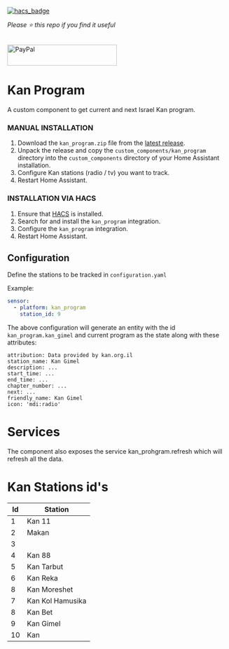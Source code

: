 [![hacs_badge](https://img.shields.io/badge/HACS-Default-orange.svg)](https://github.com/custom-components/hacs)

*Please :star: this repo if you find it useful*

<p align="left"><br>
<a href="https://paypal.me/eyalco1967?locale.x=he_IL" target="_blank"><img src="http://khrolenok.ru/support_paypal.png" alt="PayPal" width="250" height="48"></a>
</p>

# Kan Program

A custom component to get current and next Israel Kan program.

### MANUAL INSTALLATION

1. Download the `kan_program.zip` file from the
   [latest release](https://github.com/eyalcha/kan_program/releases/latest).
2. Unpack the release and copy the `custom_components/kan_program` directory
   into the `custom_components` directory of your Home Assistant
   installation.
3. Configure Kan stations (radio / tv) you want to track.
4. Restart Home Assistant.

### INSTALLATION VIA HACS

1. Ensure that [HACS](https://custom-components.github.io/hacs/) is installed.
2. Search for and install the `kan_program` integration.
3. Configure the `kan_program` integration.
4. Restart Home Assistant.

## Configuration

Define the stations to be tracked in `configuration.yaml`

Example:

```yaml
sensor:
  - platform: kan_program
    station_id: 9
```

The above configuration will generate an entity with the id `kan_program.kan_gimel` and current program as the state along with these attributes:

```
attribution: Data provided by kan.org.il
station_name: Kan Gimel
description: ...
start_time: ...
end_time: ...
chapter_number: ...
next: ...
friendly_name: Kan Gimel
icon: 'mdi:radio'
```

# Services

The component also exposes the service kan_prohgram.refresh which will refresh all the data.

# Kan Stations id's

Id | Station
---|---
1  | Kan 11
2  | Makan
3  |
4  | Kan 88
5  | Kan Tarbut
6  | Kan Reka
8  | Kan Moreshet
7  | Kan Kol Hamusika
8  | Kan Bet
9  | Kan Gimel
10 | Kan
